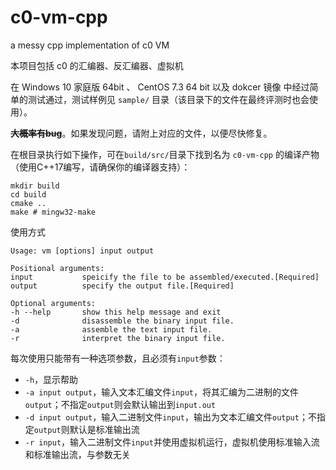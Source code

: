 # c0-vm-cpp
a messy cpp implementation of c0 VM



本项目包括 c0 的汇编器、反汇编器、虚拟机

在 Windows 10 家庭版 64bit 、 CentOS 7.3 64 bit 以及 dokcer 镜像 中经过简单的测试通过，测试样例见 `sample/` 目录（该目录下的文件在最终评测时也会使用）。

**~~大概率有bug~~**。如果发现问题，请附上对应的文件，以便尽快修复。

在根目录执行如下操作，可在`build/src/`目录下找到名为 `c0-vm-cpp` 的编译产物（使用C++17编写，请确保你的编译器支持）：

```
mkdir build
cd build
cmake ..
make # mingw32-make
```

使用方式

```
Usage: vm [options] input output

Positional arguments:
input           speicify the file to be assembled/executed.[Required]
output          specify the output file.[Required]

Optional arguments:
-h --help       show this help message and exit
-d              disassemble the binary input file.
-a              assemble the text input file.
-r              interpret the binary input file.
```

每次使用只能带有一种选项参数，且必须有`input`参数：

- `-h`，显示帮助
- `-a input output`，输入文本汇编文件`input`，将其汇编为二进制的文件`output`；不指定`output`则会默认输出到`input.out`
- `-d input output`，输入二进制文件`input`，输出为文本汇编文件`output`；不指定`output`则默认是标准输出流
- `-r input`，输入二进制文件`input`并使用虚拟机运行，虚拟机使用标准输入流和标准输出流，与参数无关







